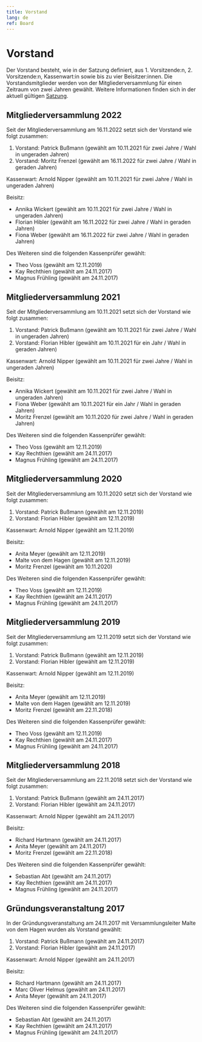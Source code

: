 ```yaml
---
title: Vorstand
lang: de
ref: Board
---
```


# Vorstand

Der Vorstand besteht, wie in der Satzung definiert, aus 1. Vorsitzende:n, 2. Vorsitzende:n, Kassenwart:in sowie bis zu vier Beisitzer:innen.
Die Vorstandsmitglieder werden von der Mitgliederversammlung für einen Zeitraum von zwei Jahren gewählt. Weitere Informationen finden sich in der aktuell gültigen [Satzung](documents.html).


## Mitgliederversammlung 2022

Seit der Mitgliederversammlung am 16.11.2022 setzt sich der Vorstand wie folgt zusammen:

1. Vorstand: Patrick Bußmann (gewählt am 10.11.2021 für zwei Jahre / Wahl in ungeraden Jahren)
2. Vorstand: Moritz Frenzel (gewählt am 16.11.2022 für zwei Jahre / Wahl in geraden Jahren)

Kassenwart: Arnold Nipper (gewählt am 10.11.2021 für zwei Jahre / Wahl in ungeraden Jahren)

Beisitz:
- Annika Wickert (gewählt am 10.11.2021 für zwei Jahre / Wahl in ungeraden Jahren)
- Florian Hibler (gewählt am 16.11.2022 für zwei Jahre / Wahl in geraden Jahren)
- Fiona Weber (gewählt am 16.11.2022 für zwei Jahre / Wahl in geraden Jahren)


Des Weiteren sind die folgenden Kassenprüfer gewählt:

- Theo Voss (gewählt am 12.11.2019)
- Kay Rechthien (gewählt am 24.11.2017)
- Magnus Frühling (gewählt am 24.11.2017)


## Mitgliederversammlung 2021

Seit der Mitgliederversammlung am 10.11.2021 setzt sich der Vorstand wie folgt zusammen:

1. Vorstand: Patrick Bußmann (gewählt am 10.11.2021 für zwei Jahre / Wahl in ungeraden Jahren)
2. Vorstand: Florian Hibler (gewählt am 10.11.2021 für ein Jahr / Wahl in geraden Jahren)

Kassenwart: Arnold Nipper (gewählt am 10.11.2021 für zwei Jahre / Wahl in ungeraden Jahren)

Beisitz:
- Annika Wickert (gewählt am 10.11.2021 für zwei Jahre / Wahl in ungeraden Jahren)
- Fiona Weber (gewählt am 10.11.2021 für ein Jahr / Wahl in geraden Jahren)
- Moritz Frenzel (gewählt am 10.11.2020 für zwei Jahre / Wahl in geraden Jahren)


Des Weiteren sind die folgenden Kassenprüfer gewählt:

- Theo Voss (gewählt am 12.11.2019)
- Kay Rechthien (gewählt am 24.11.2017)
- Magnus Frühling (gewählt am 24.11.2017)


## Mitgliederversammlung 2020

Seit der Mitgliederversammlung am 10.11.2020 setzt sich der Vorstand wie folgt zusammen:

1. Vorstand: Patrick Bußmann (gewählt am 12.11.2019)
2. Vorstand: Florian Hibler (gewählt am 12.11.2019)

Kassenwart: Arnold Nipper (gewählt am 12.11.2019)

Beisitz:
- Anita Meyer (gewählt am 12.11.2019)
- Malte von dem Hagen (gewählt am 12.11.2019)
- Moritz Frenzel (gewählt am 10.11.2020)


Des Weiteren sind die folgenden Kassenprüfer gewählt:

- Theo Voss (gewählt am 12.11.2019)
- Kay Rechthien (gewählt am 24.11.2017)
- Magnus Frühling (gewählt am 24.11.2017)


## Mitgliederversammlung 2019

Seit der Mitgliederversammlung am 12.11.2019 setzt sich der Vorstand wie folgt zusammen:

1. Vorstand: Patrick Bußmann (gewählt am 12.11.2019)
2. Vorstand: Florian Hibler (gewählt am 12.11.2019)

Kassenwart: Arnold Nipper (gewählt am 12.11.2019)

Beisitz:
- Anita Meyer (gewählt am 12.11.2019)
- Malte von dem Hagen (gewählt am 12.11.2019)
- Moritz Frenzel (gewählt am 22.11.2018)

Des Weiteren sind die folgenden Kassenprüfer gewählt:

- Theo Voss (gewählt am 12.11.2019)
- Kay Rechthien (gewählt am 24.11.2017)
- Magnus Frühling (gewählt am 24.11.2017)


## Mitgliederversammlung 2018

Seit der Mitgliederversammlung am 22.11.2018 setzt sich der Vorstand wie folgt zusammen:

1. Vorstand: Patrick Bußmann (gewählt am 24.11.2017)
2. Vorstand: Florian Hibler (gewählt am 24.11.2017)

Kassenwart: Arnold Nipper (gewählt am 24.11.2017)

Beisitz:
- Richard Hartmann (gewählt am 24.11.2017)
- Anita Meyer (gewählt am 24.11.2017)
- Moritz Frenzel (gewählt am 22.11.2018)


Des Weiteren sind die folgenden Kassenprüfer gewählt:

- Sebastian Abt (gewählt am 24.11.2017)
- Kay Rechthien (gewählt am 24.11.2017)
- Magnus Frühling (gewählt am 24.11.2017)


## Gründungsveranstaltung 2017

In der Gründungsveranstaltung am 24.11.2017 mit Versammlungsleiter Malte von dem Hagen wurden als Vorstand gewählt:

1. Vorstand: Patrick Bußmann (gewählt am 24.11.2017)
2. Vorstand: Florian Hibler (gewählt am 24.11.2017)

Kassenwart: Arnold Nipper (gewählt am 24.11.2017)

Beisitz:
- Richard Hartmann (gewählt am 24.11.2017)
- Marc Oliver Helmus (gewählt am 24.11.2017)
- Anita Meyer (gewählt am 24.11.2017)


Des Weiteren sind die folgenden Kassenprüfer gewählt:

- Sebastian Abt (gewählt am 24.11.2017)
- Kay Rechthien (gewählt am 24.11.2017)
- Magnus Frühling (gewählt am 24.11.2017)

